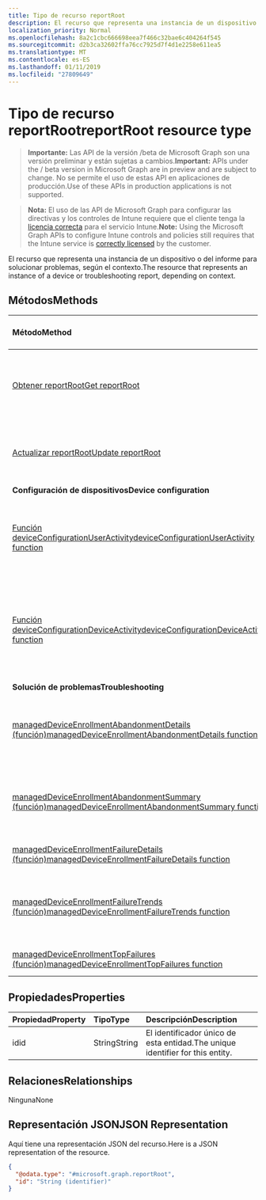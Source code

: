 ```yaml
---
title: Tipo de recurso reportRoot
description: El recurso que representa una instancia de un dispositivo o del informe para solucionar problemas, según el contexto.
localization_priority: Normal
ms.openlocfilehash: 8a2c1cbc666698eea7f466c32bae6c404264f545
ms.sourcegitcommit: d2b3ca32602ffa76cc7925d7f4d1e2258e611ea5
ms.translationtype: MT
ms.contentlocale: es-ES
ms.lasthandoff: 01/11/2019
ms.locfileid: "27809649"
---
```

# <a name="reportroot-resource-type"></a><span data-ttu-id="927f6-103">Tipo de recurso reportRoot</span><span class="sxs-lookup"><span data-stu-id="927f6-103">reportRoot resource type</span></span>

> <span data-ttu-id="927f6-104">**Importante:** Las API de la versión /beta de Microsoft Graph son una versión preliminar y están sujetas a cambios.</span><span class="sxs-lookup"><span data-stu-id="927f6-104">**Important:** APIs under the / beta version in Microsoft Graph are in preview and are subject to change.</span></span> <span data-ttu-id="927f6-105">No se permite el uso de estas API en aplicaciones de producción.</span><span class="sxs-lookup"><span data-stu-id="927f6-105">Use of these APIs in production applications is not supported.</span></span>

> <span data-ttu-id="927f6-106">**Nota:** El uso de las API de Microsoft Graph para configurar las directivas y los controles de Intune requiere que el cliente tenga la [licencia correcta](https://go.microsoft.com/fwlink/?linkid=839381) para el servicio Intune.</span><span class="sxs-lookup"><span data-stu-id="927f6-106">**Note:** Using the Microsoft Graph APIs to configure Intune controls and policies still requires that the Intune service is [correctly licensed](https://go.microsoft.com/fwlink/?linkid=839381) by the customer.</span></span>

<span data-ttu-id="927f6-107">El recurso que representa una instancia de un dispositivo o del informe para solucionar problemas, según el contexto.</span><span class="sxs-lookup"><span data-stu-id="927f6-107">The resource that represents an instance of a device or troubleshooting report, depending on context.</span></span>

## <a name="methods"></a><span data-ttu-id="927f6-108">Métodos</span><span class="sxs-lookup"><span data-stu-id="927f6-108">Methods</span></span>
|<span data-ttu-id="927f6-109">Método</span><span class="sxs-lookup"><span data-stu-id="927f6-109">Method</span></span>|<span data-ttu-id="927f6-110">Tipo de valor devuelto</span><span class="sxs-lookup"><span data-stu-id="927f6-110">Return Type</span></span>|<span data-ttu-id="927f6-111">Descripción</span><span class="sxs-lookup"><span data-stu-id="927f6-111">Description</span></span>|
|:---|:---|:---|
|[<span data-ttu-id="927f6-112">Obtener reportRoot</span><span class="sxs-lookup"><span data-stu-id="927f6-112">Get reportRoot</span></span>](../api/intune-shared-reportroot-get.md)|<span data-ttu-id="927f6-113">Lea las propiedades y las relaciones del objeto [reportRoot](../resources/intune-shared-reportroot.md).</span><span class="sxs-lookup"><span data-stu-id="927f6-113">Read properties and relationships of the [reportRoot](../resources/intune-shared-reportroot.md) object.</span></span>|
|[<span data-ttu-id="927f6-114">Actualizar reportRoot</span><span class="sxs-lookup"><span data-stu-id="927f6-114">Update reportRoot</span></span>](../api/intune-shared-reportroot-update.md)|<span data-ttu-id="927f6-115">Actualice las propiedades de un objeto [reportRoot](../resources/intune-shared-reportroot.md).</span><span class="sxs-lookup"><span data-stu-id="927f6-115">Update the properties of a [reportRoot](../resources/intune-shared-reportroot.md) object.</span></span>|
|<span data-ttu-id="927f6-116">**Configuración de dispositivos**</span><span class="sxs-lookup"><span data-stu-id="927f6-116">**Device configuration**</span></span>|
|[<span data-ttu-id="927f6-117">Función deviceConfigurationUserActivity</span><span class="sxs-lookup"><span data-stu-id="927f6-117">deviceConfigurationUserActivity function</span></span>](../api/intune-shared-reportroot-deviceconfigurationuseractivity.md)|<span data-ttu-id="927f6-118">Metadatos para el informe de actividad de usuario de configuración de dispositivo</span><span class="sxs-lookup"><span data-stu-id="927f6-118">Metadata for the device configuration user activity report</span></span>|
|[<span data-ttu-id="927f6-119">Función deviceConfigurationDeviceActivity</span><span class="sxs-lookup"><span data-stu-id="927f6-119">deviceConfigurationDeviceActivity function</span></span>](../api/intune-shared-reportroot-deviceconfigurationdeviceactivity.md)|<span data-ttu-id="927f6-120">Metadatos para el informe de actividad de dispositivo de configuración de dispositivo</span><span class="sxs-lookup"><span data-stu-id="927f6-120">Metadata for the device configuration device activity report</span></span>|
|<span data-ttu-id="927f6-121">**Solución de problemas**</span><span class="sxs-lookup"><span data-stu-id="927f6-121">**Troubleshooting**</span></span>|
|[<span data-ttu-id="927f6-122">managedDeviceEnrollmentAbandonmentDetails (función)</span><span class="sxs-lookup"><span data-stu-id="927f6-122">managedDeviceEnrollmentAbandonmentDetails function</span></span>](../api/intune-shared-reportroot-manageddeviceenrollmentabandonmentdetails.md)|[<span data-ttu-id="927f6-123">report</span><span class="sxs-lookup"><span data-stu-id="927f6-123">report</span></span>](../resources/intune-shared-report.md)|<span data-ttu-id="927f6-124">Informe detallan de metadatos por abandono de inscripción</span><span class="sxs-lookup"><span data-stu-id="927f6-124">Metadata for Enrollment abandonment details report</span></span>|
|[<span data-ttu-id="927f6-125">managedDeviceEnrollmentAbandonmentSummary (función)</span><span class="sxs-lookup"><span data-stu-id="927f6-125">managedDeviceEnrollmentAbandonmentSummary function</span></span>](../api/intune-shared-reportroot-manageddeviceenrollmentabandonmentsummary.md)|[<span data-ttu-id="927f6-126">report</span><span class="sxs-lookup"><span data-stu-id="927f6-126">report</span></span>](../resources/intune-shared-report.md)|<span data-ttu-id="927f6-127">Metadatos para el informe de resumen de abandono de inscripción</span><span class="sxs-lookup"><span data-stu-id="927f6-127">Metadata for Enrollment abandonment summary report</span></span>|
|[<span data-ttu-id="927f6-128">managedDeviceEnrollmentFailureDetails (función)</span><span class="sxs-lookup"><span data-stu-id="927f6-128">managedDeviceEnrollmentFailureDetails function</span></span>](../api/intune-shared-reportroot-manageddeviceenrollmentfailuredetails.md)|<span data-ttu-id="927f6-129">Todavía no documentado</span><span class="sxs-lookup"><span data-stu-id="927f6-129">Not yet documented</span></span>|
|[<span data-ttu-id="927f6-130">managedDeviceEnrollmentFailureTrends (función)</span><span class="sxs-lookup"><span data-stu-id="927f6-130">managedDeviceEnrollmentFailureTrends function</span></span>](../api/intune-shared-reportroot-manageddeviceenrollmentfailuretrends.md)|<span data-ttu-id="927f6-131">Metadatos para el informe de tendencias de errores de inscripción</span><span class="sxs-lookup"><span data-stu-id="927f6-131">Metadata for the enrollment failure trends report</span></span>|
|[<span data-ttu-id="927f6-132">managedDeviceEnrollmentTopFailures (función)</span><span class="sxs-lookup"><span data-stu-id="927f6-132">managedDeviceEnrollmentTopFailures function</span></span>](../api/intune-shared-reportroot-manageddeviceenrollmenttopfailures.md)|<span data-ttu-id="927f6-133">Todavía no documentado</span><span class="sxs-lookup"><span data-stu-id="927f6-133">Not yet documented</span></span>|

## <a name="properties"></a><span data-ttu-id="927f6-134">Propiedades</span><span class="sxs-lookup"><span data-stu-id="927f6-134">Properties</span></span>
|<span data-ttu-id="927f6-135">Propiedad</span><span class="sxs-lookup"><span data-stu-id="927f6-135">Property</span></span>|<span data-ttu-id="927f6-136">Tipo</span><span class="sxs-lookup"><span data-stu-id="927f6-136">Type</span></span>|<span data-ttu-id="927f6-137">Descripción</span><span class="sxs-lookup"><span data-stu-id="927f6-137">Description</span></span>|
|:---|:---|:---|
|<span data-ttu-id="927f6-138">id</span><span class="sxs-lookup"><span data-stu-id="927f6-138">id</span></span>|<span data-ttu-id="927f6-139">String</span><span class="sxs-lookup"><span data-stu-id="927f6-139">String</span></span>|<span data-ttu-id="927f6-140">El identificador único de esta entidad.</span><span class="sxs-lookup"><span data-stu-id="927f6-140">The unique identifier for this entity.</span></span>|

## <a name="relationships"></a><span data-ttu-id="927f6-141">Relaciones</span><span class="sxs-lookup"><span data-stu-id="927f6-141">Relationships</span></span>
<span data-ttu-id="927f6-142">Ninguna</span><span class="sxs-lookup"><span data-stu-id="927f6-142">None</span></span>

## <a name="json-representation"></a><span data-ttu-id="927f6-143">Representación JSON</span><span class="sxs-lookup"><span data-stu-id="927f6-143">JSON Representation</span></span>
<span data-ttu-id="927f6-144">Aquí tiene una representación JSON del recurso.</span><span class="sxs-lookup"><span data-stu-id="927f6-144">Here is a JSON representation of the resource.</span></span>
<!-- {
  "blockType": "resource",
  "keyProperty": "id",
  "@odata.type": "microsoft.graph.reportRoot"
}
-->
``` json
{
  "@odata.type": "#microsoft.graph.reportRoot",
  "id": "String (identifier)"
}
```



